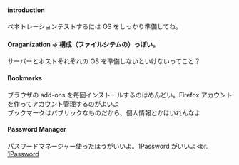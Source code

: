 #### introduction
ペネトレーションテストするには OS をしっかり準備してね。<br>

#### Oraganization -> 構成（ファイルシテムの）っぽい。
サーバーとホストそれぞれの OS を準備しないといけないってこと？<br>

#### Bookmarks
ブラウザの add-ons を毎回インストールするのはめんどい。Firefox アカウントを作ってアカウント管理するのがよいよ<br>
ブックマークはパブリックなものだから、個人情報とかはいれんなよ<br>

#### Password Manager
パスワードマネージャー使ったほうがいいよ。1Password がいいよ<br.
[1Password](https://1password.com/jp/)<br>

